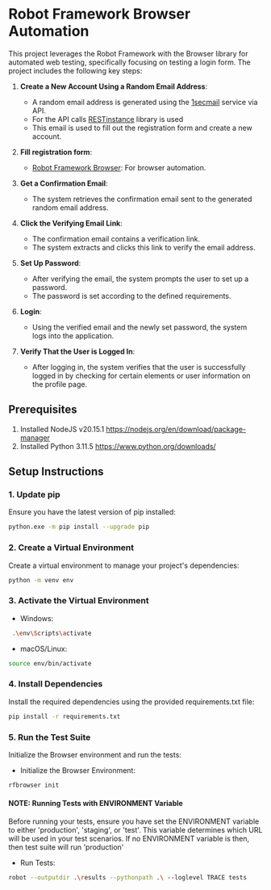 # Robot Framework Browser Automation

This project leverages the Robot Framework with the Browser library for automated web testing, specifically focusing on testing a login form. The project includes the following key steps:

1. **Create a New Account Using a Random Email Address**:
    - A random email address is generated using the [1secmail](https://www.1secmail.com/api/#) service via API.
    - For the API calls [RESTinstance](https://asyrjasalo.github.io/RESTinstance/) library is used 
    - This email is used to fill out the registration form and create a new account.
   
2. **Fill registration form**:
    - [Robot Framework Browser](https://github.com/MarketSquare/robotframework-browser): For browser automation.
   
3. **Get a Confirmation Email**:
    - The system retrieves the confirmation email sent to the generated random email address.

4. **Click the Verifying Email Link**:
    - The confirmation email contains a verification link.
    - The system extracts and clicks this link to verify the email address.

5. **Set Up Password**:
    - After verifying the email, the system prompts the user to set up a password.
    - The password is set according to the defined requirements.

6. **Login**:
    - Using the verified email and the newly set password, the system logs into the application.

7. **Verify That the User is Logged In**:
    - After logging in, the system verifies that the user is successfully logged in by checking for certain elements or user information on the profile page.


## Prerequisites
1. Installed NodeJS v20.15.1 https://nodejs.org/en/download/package-manager
2. Installed Python 3.11.5 https://www.python.org/downloads/

## Setup Instructions

### 1. Update pip
Ensure you have the latest version of pip installed:

```sh
python.exe -m pip install --upgrade pip
```

### 2. Create a Virtual Environment
Create a virtual environment to manage your project's dependencies:

```sh
python -m venv env
```
### 3. Activate the Virtual Environment

* Windows:

```sh
 .\env\Scripts\activate
```    
    
* macOS/Linux:             

```sh
source env/bin/activate 
```

### 4. Install Dependencies
Install the required dependencies using the provided requirements.txt file:

```sh
pip install -r requirements.txt
```

### 5. Run the Test Suite
Initialize the Browser environment and run the tests:

* Initialize the Browser Environment:
```sh
rfbrowser init
```

#### NOTE: Running Tests with ENVIRONMENT Variable
Before running your tests, ensure you have set the ENVIRONMENT variable to either 'production', 'staging', or 'test'. This variable determines which URL will be used in your test scenarios. If no ENVIRONMENT variable is then, then test suite will run 'production'

* Run Tests:
```sh
robot --outputdir .\results --pythonpath .\ --loglevel TRACE tests
```

